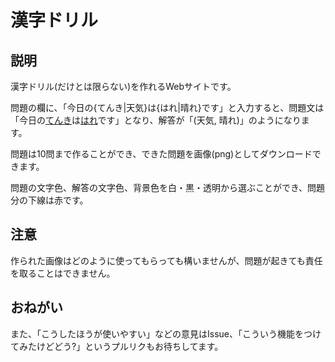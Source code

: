 
# 漢字ドリル

## 説明
漢字ドリル(だけとは限らない)を作れるWebサイトです。

問題の欄に、「今日の{てんき|天気}は{はれ|晴れ}です」と入力すると、問題文は「今日の<ins>てんき</ins>は<ins>はれ</ins>です」となり、解答が「(天気, 晴れ)」のようになります。

問題は10問まで作ることができ、できた問題を画像(png)としてダウンロードできます。

問題の文字色、解答の文字色、背景色を白・黒・透明から選ぶことができ、問題分の下線は赤です。

## 注意
作られた画像はどのように使ってもらっても構いませんが、問題が起きても責任を取ることはできません。

## おねがい
また、「こうしたほうが使いやすい」などの意見はIssue、「こういう機能をつけてみたけどどう?」というプルリクもお待ちしてます。
